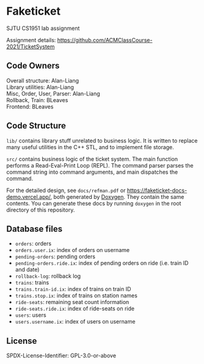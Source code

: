 Faketicket
==========

SJTU CS1951 lab assignment

Assignment details:
<https://github.com/ACMClassCourse-2021/TicketSystem>

## Code Owners

Overall structure: Alan-Liang    
Library utilities: Alan-Liang    
Misc, Order, User, Parser: Alan-Liang    
Rollback, Train: BLeaves    
Frontend: BLeaves    

## Code Structure

`lib/` contains library stuff unrelated to business logic.
It is written to replace many useful utilities in the C++
STL, and to implement file storage.

`src/` contains business logic of the ticket system. The
main function performs a Read-Eval-Print Loop (REPL).
The command parser parses the command string into command
arguments, and main dispatches the command.

For the detailed design, see `docs/refman.pdf` or
<https://faketicket-docs-demo.vercel.app/>, both generated
by [Doxygen](https://www.doxygen.nl/). They contain the
same contents. You can generate these docs by running
`doxygen` in the root directory of this repository.

## Database files

- `orders`: orders
- `orders.user.ix`: index of orders on username
- `pending-orders`: pending orders
- `pending-orders.ride.ix`: index of pending orders on ride
  (i.e. train ID and date)
- `rollback-log`: rollback log
- `trains`: trains
- `trains.train-id.ix`: index of trains on train ID
- `trains.stop.ix`: index of trains on station names
- `ride-seats`: remaining seat count information
- `ride-seats.ride.ix`: index of ride-seats on ride
- `users`: users
- `users.username.ix`: index of users on username

## License

SPDX-License-Identifier: GPL-3.0-or-above

